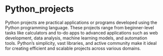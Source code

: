 # Python_projects

Python projects are practical applications or programs developed using the Python programming language. These projects range from beginner-level tasks like calculators and to-do apps to advanced applications such as web development, data analysis, machine learning models, and automation tools. Python’s simplicity, vast libraries, and active community make it ideal for creating efficient and scalable projects across various domains.



